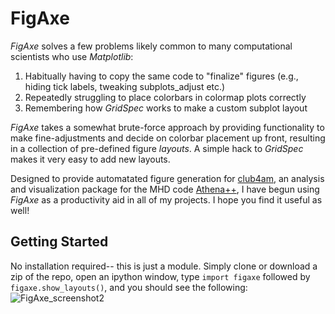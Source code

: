 # FigAxe
*FigAxe* solves a few problems likely common to many computational scientists who use *Matplotlib*:
1. Habitually having to copy the same code to "finalize" figures (e.g., hiding tick labels, tweaking subplots_adjust etc.)
2. Repeatedly struggling to place colorbars in colormap plots correctly
3. Remembering how *GridSpec* works to make a custom subplot layout

*FigAxe* takes a somewhat brute-force approach by providing functionality to make fine-adjustments and decide on colorbar placement up front, resulting in a collection of pre-defined figure *layouts*.  A simple hack to *GridSpec* makes it very easy to add new layouts.

Designed to provide automatated figure generation for [club4am](https://github.com/trwaters/club4am), an analysis and visualization package for the MHD code [Athena++](https://github.com/PrincetonUniversity/athena-public-version), I have begun using *FigAxe* as a productivity aid in all of my projects.  I hope you find it useful as well!

## Getting Started ##
No installation required-- this is just a module.  Simply clone or download a zip of the repo, open an ipython window, type `import figaxe` followed by `figaxe.show_layouts()`, and you should see the following:
![FigAxe_screenshot2](https://user-images.githubusercontent.com/3180046/82995206-8c069400-9fc0-11ea-9e3e-b979309fb848.png)
